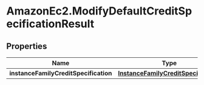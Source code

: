 # AmazonEc2.ModifyDefaultCreditSpecificationResult

## Properties

Name | Type | Description | Notes
------------ | ------------- | ------------- | -------------
**instanceFamilyCreditSpecification** | [**InstanceFamilyCreditSpecification**](InstanceFamilyCreditSpecification.md) |  | [optional] 


